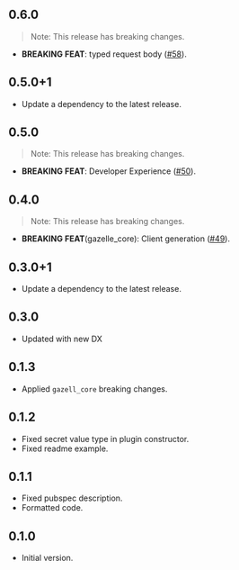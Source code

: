 ## 0.6.0

> Note: This release has breaking changes.

 - **BREAKING** **FEAT**: typed request body ([#58](https://github.com/intales/gazelle/issues/58)).

## 0.5.0+1

 - Update a dependency to the latest release.

## 0.5.0

> Note: This release has breaking changes.

 - **BREAKING** **FEAT**: Developer Experience ([#50](https://github.com/intales/gazelle/issues/50)).

## 0.4.0

> Note: This release has breaking changes.

 - **BREAKING** **FEAT**(gazelle_core): Client generation ([#49](https://github.com/intales/gazelle/issues/49)).

## 0.3.0+1

 - Update a dependency to the latest release.

## 0.3.0

 - Updated with new DX

## 0.1.3

 - Applied `gazell_core` breaking changes.

## 0.1.2

- Fixed secret value type in plugin constructor.
- Fixed readme example.

## 0.1.1

- Fixed pubspec description.
- Formatted code.

## 0.1.0

- Initial version.
